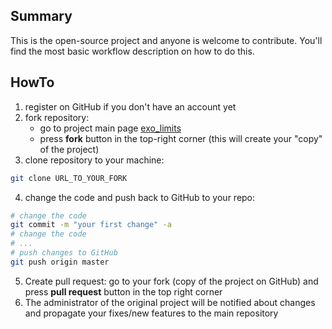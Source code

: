 ## Summary

This is the open-source project and anyone is welcome to contribute. You'll
find the most basic workflow description on how to do this.

## HowTo

1. register on GitHub if you don't have an account yet
2. fork repository:
    - go to project main page [exo_limits](https://github.com/ksamdev/exo_limits)
    - press **fork** button in the top-right corner (this will create
      your "copy" of the project)
3. clone repository to your machine:
```bash
git clone URL_TO_YOUR_FORK
```
4. change the code and push back to GitHub to your repo:
```bash
# change the code
git commit -m "your first change" -a
# change the code
# ...
# push changes to GitHub
git push origin master
```
5. Create pull request: go to your fork (copy of the project on GitHub) and
press **pull request** button in the top right corner
6. The administrator of the original project will be notified about changes and
propagate your fixes/new features to the main repository
